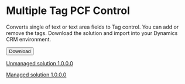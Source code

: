 # Multiple Tag PCF Control 
Converts single of text or text area fields to Tag control. You can add or remove the tags.
Download the solution and import into your Dynamics CRM environment.


<button onclick="window.open('/Solution/TagControlPCF_1_0_0_0.zip')">Download</button>


[Unmanaged solution 1.0.0.0](/Solution/TagControlPCF_1_0_0_0.zip)

[Managed solution 1.0.0.0](/Solution/TagControlPCF_1_0_0_0_managed.zip)

